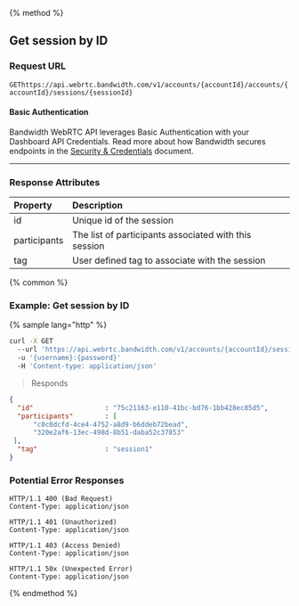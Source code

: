 {% method %}

## Get session by ID


### Request URL
<code class="get">GET</code>`https://api.webrtc.bandwidth.com/v1/accounts/{accountId}/accounts/{accountId}/sessions/{sessionId}`

#### Basic Authentication

Bandwidth WebRTC API leverages Basic Authentication with your Dashboard API Credentials. Read more about how Bandwidth secures endpoints in the [Security & Credentials](../../../guides/accountCredentials.md) document.

---


### Response Attributes
| Property                    | Description                                                                                       
|:----------------------------|:--------------------------------------------------------------------------------------------------
| id                          | Unique id of the session                                                                          
| participants                | The list of participants associated with this session                                             
| tag                         | User defined tag to associate with the session                                                    



{% common %}

### Example: Get session by ID

{% sample lang="http" %}
```bash
curl -X GET 
  --url 'https://api.webrtc.bandwidth.com/v1/accounts/{accountId}/sessions/{sessionId}' 
  -u '{username}:{password}' 
  -H 'Content-type: application/json' 
```

> Responds

```json
{
  "id"                  : "75c21163-e110-41bc-bd76-1bb428ec85d5",
  "participants"        : [
      "c0c0dcfd-4ce4-4752-a8d9-b6ddeb72bead",
      "320e2af6-13ec-498d-8b51-daba52c37853"
 ],
  "tag"                 : "session1"
}
```

### Potential Error Responses

```http
HTTP/1.1 400 (Bad Request)
Content-Type: application/json
```

```http
HTTP/1.1 401 (Unauthorized)
Content-Type: application/json
```

```http
HTTP/1.1 403 (Access Denied)
Content-Type: application/json
```

```http
HTTP/1.1 50x (Unexpected Error)
Content-Type: application/json
```

{% endmethod %}